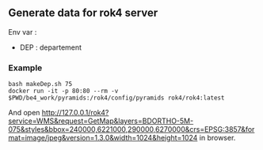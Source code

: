 ## Generate data for rok4 server

Env var :

- DEP : departement

### Example

```
bash makeDep.sh 75
docker run -it -p 80:80 --rm -v $PWD/be4_work/pyramids:/rok4/config/pyramids rok4/rok4:latest
```

And open http://127.0.0.1/rok4?service=WMS&request=GetMap&layers=BDORTHO-5M-075&styles&bbox=240000,6221000,290000,6270000&crs=EPSG:3857&format=image/jpeg&version=1.3.0&width=1024&height=1024 in browser.